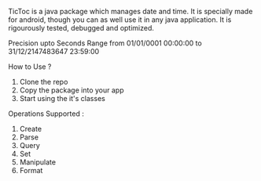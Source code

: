 TicToc is a java package which manages date and time.
It is specially made for android, though you can as well use it in any java application.
It is rigourously tested, debugged and optimized. 

Precision upto Seconds
Range from 01/01/0001 00:00:00 to 31/12/2147483647 23:59:00

How to Use ?

1. Clone the repo 
2. Copy the package into your app
3. Start using the it's classes

Operations Supported :

1. Create
2. Parse
3. Query
4. Set
5. Manipulate
6. Format
